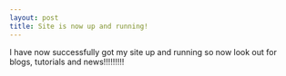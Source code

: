 ```yaml
---
layout: post
title: Site is now up and running!
---
```


I have now successfully got my site up and running so now look out for blogs, tutorials and news!!!!!!!!!

